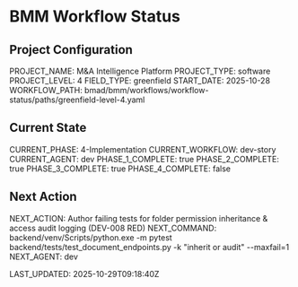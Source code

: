# BMM Workflow Status

## Project Configuration

PROJECT_NAME: M&A Intelligence Platform
PROJECT_TYPE: software
PROJECT_LEVEL: 4
FIELD_TYPE: greenfield
START_DATE: 2025-10-28
WORKFLOW_PATH: bmad/bmm/workflows/workflow-status/paths/greenfield-level-4.yaml

## Current State

CURRENT_PHASE: 4-Implementation
CURRENT_WORKFLOW: dev-story
CURRENT_AGENT: dev
PHASE_1_COMPLETE: true
PHASE_2_COMPLETE: true
PHASE_3_COMPLETE: true
PHASE_4_COMPLETE: false

## Next Action

NEXT_ACTION: Author failing tests for folder permission inheritance & access audit logging (DEV-008 RED)
NEXT_COMMAND: backend/venv/Scripts/python.exe -m pytest backend/tests/test_document_endpoints.py -k "inherit or audit" --maxfail=1
NEXT_AGENT: dev

LAST_UPDATED: 2025-10-29T09:18:40Z
